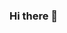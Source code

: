 ### Hi there 👋

<!--
**ztenretep/ztenretep** is a ✨ _special_ ✨ repository because its `README.md` (this file) appears on your GitHub profile.

Here are some ideas to get you started:

- 🔭 I’m currently working on tools to manage crypto coins ...
- 🌱 I’m currently learning how blockchain technology works ...
- 👯 I’m looking to collaborate on ... to-do
- 🤔 I’m looking for help with ... to-do
- 💬 Ask me about ... to-do
- 📫 How to reach me: ... to-do
- 😄 Pronouns: ... to-do
- ⚡ Fun fact: ... to-do
-->
